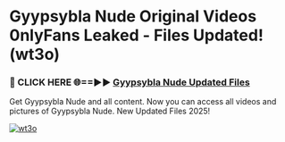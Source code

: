 # Gyypsybla Nude Original Videos 0nlyFans Leaked - Files Updated! (wt3o)

<h3>🔴 CLICK HERE 🌐==►► <a href="https://tinyurl.com/5h6xmrr3" rel="nofollow">Gyypsybla Nude Updated Files</a></h3>

Get Gyypsybla Nude and all content. Now you can access all videos and pictures of Gyypsybla Nude. New Updated Files 2025!

[![wt3o](https://i.imgur.com/KVD873Z.gif)](https://tinyurl.com/5h6xmrr3)
